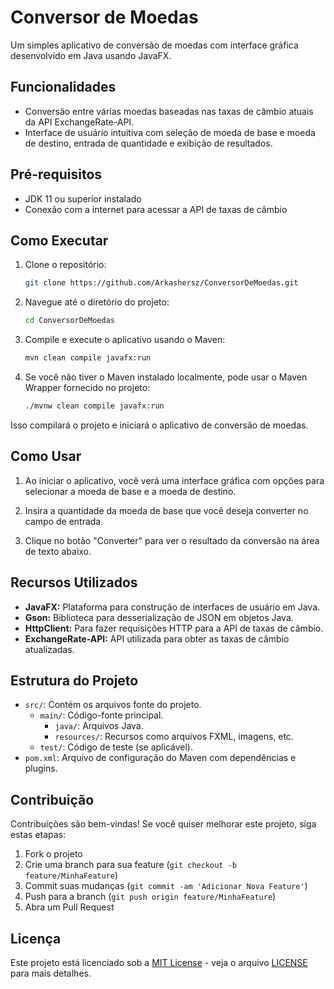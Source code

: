 # Conversor de Moedas

Um simples aplicativo de conversão de moedas com interface gráfica desenvolvido em Java usando JavaFX.

## Funcionalidades

- Conversão entre várias moedas baseadas nas taxas de câmbio atuais da API ExchangeRate-API.
- Interface de usuário intuitiva com seleção de moeda de base e moeda de destino, entrada de quantidade e exibição de resultados.

## Pré-requisitos

- JDK 11 ou superior instalado
- Conexão com a internet para acessar a API de taxas de câmbio

## Como Executar

1. Clone o repositório:

   ```bash
   git clone https://github.com/Arkashersz/ConversorDeMoedas.git

2. Navegue até o diretório do projeto:
    ```bash
    cd ConversorDeMoedas

3. Compile e execute o aplicativo usando o Maven:
    ```bash
    mvn clean compile javafx:run

4. Se você não tiver o Maven instalado localmente, pode usar o Maven Wrapper fornecido no projeto:
    ```bash
    ./mvnw clean compile javafx:run
    
Isso compilará o projeto e iniciará o aplicativo de conversão de moedas.

## Como Usar
1. Ao iniciar o aplicativo, você verá uma interface gráfica com opções para selecionar a moeda de base e a moeda de destino.

2. Insira a quantidade da moeda de base que você deseja converter no campo de entrada.

3. Clique no botão "Converter" para ver o resultado da conversão na área de texto abaixo.

## Recursos Utilizados

* **JavaFX:** Plataforma para construção de interfaces de usuário em Java.
* **Gson:** Biblioteca para desserialização de JSON em objetos Java.
* **HttpClient:** Para fazer requisições HTTP para a API de taxas de câmbio.
* **ExchangeRate-API:** API utilizada para obter as taxas de câmbio atualizadas.
  
## Estrutura do Projeto

- `src/`: Contém os arquivos fonte do projeto.
  - `main/`: Código-fonte principal.
    - `java/`: Arquivos Java.
    - `resources/`: Recursos como arquivos FXML, imagens, etc.
  - `test/`: Código de teste (se aplicável).
- `pom.xml`: Arquivo de configuração do Maven com dependências e plugins.

## Contribuição

Contribuições são bem-vindas! Se você quiser melhorar este projeto, siga estas etapas:

1. Fork o projeto
2. Crie uma branch para sua feature (`git checkout -b feature/MinhaFeature`)
3. Commit suas mudanças (`git commit -am 'Adicionar Nova Feature'`)
4. Push para a branch (`git push origin feature/MinhaFeature`)
5. Abra um Pull Request

## Licença

Este projeto está licenciado sob a [MIT License](https://opensource.org/licenses/MIT) - veja o arquivo [LICENSE](LICENSE) para mais detalhes.


